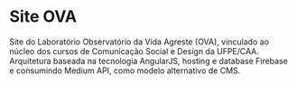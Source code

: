 # Site OVA 
Site do Laboratório Observatório da Vida Agreste (OVA), vinculado ao núcleo dos cursos de Comunicação Social e Design da UFPE/CAA. Arquitetura baseada na tecnologia AngularJS, hosting e database Firebase e consumindo Medium API, como modelo alternativo de CMS.
